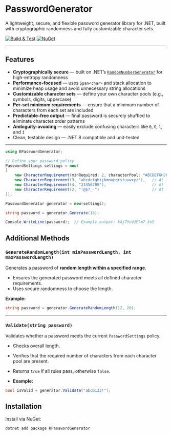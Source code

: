 # PasswordGenerator

A lightweight, secure, and flexible password generator library for .NET, built with cryptographic randomness and fully customizable character sets.

[![Build & Test](https://github.com/kpol/PasswordGenerator/actions/workflows/build-test.yml/badge.svg)](https://github.com/kpol/PasswordGenerator/actions)
[![NuGet](https://img.shields.io/nuget/v/KPasswordGenerator.svg)](https://www.nuget.org/packages/KPasswordGenerator)

---

## Features

- **Cryptographically secure** — built on .NET’s [`RandomNumberGenerator`](https://learn.microsoft.com/en-us/dotnet/api/system.security.cryptography.randomnumbergenerator) for high-entropy randomness
- **Performance-focused** — uses `Span<char>` and stack allocation to minimize heap usage and avoid unnecessary string allocations
- **Customizable character sets** — define your own character pools (e.g., symbols, digits, uppercase)
- **Per-set minimum requirements** — ensure that a minimum number of characters from each set are included
- **Predictable-free output** — final password is securely shuffled to eliminate character order patterns
- **Ambiguity-avoiding** — easily exclude confusing characters like `0`, `O`, `l`, and `I`
- Clean, testable design — .NET 8 compatible and unit-tested


---

```csharp
using KPasswordGenerator;

// Define your password policy
PasswordSettings settings = new(
[
    new CharacterRequirement(minRequired: 2, characterPool: "ABCDEFGHJKLMNPQRSTUVWXYZ"),
    new CharacterRequirement(3, "abcdefghijkmnopqrstuvwxyz"),   // At least 3 lowercase letters (no l)
    new CharacterRequirement(4, "23456789"),                    // At least 4 digits (no 0, 1)
    new CharacterRequirement(2, "!@$?_-")                       // At least 2 symbols
]);

PasswordGenerator generator = new(settings);

string password = generator.Generate(16);

Console.WriteLine(password);  // Example output: kAj79uV@E?m7_8eS
```

## Additional Methods

### `GenerateRandomLength(int minPasswordLength, int maxPasswordLength)`

Generates a password of **random length within a specified range**.

- Ensures the generated password meets all defined character requirements.
- Uses secure randomness to choose the length.

**Example:**
```csharp
string password = generator.GenerateRandomLength(12, 20);
```

---

### `Validate(string password)`

Validates whether a password meets the current `PasswordSettings` policy.

- Checks overall length.
- Verifies that the required number of characters from each character pool are present.
- Returns `true` if all rules pass, otherwise `false`.

- **Example:**
```csharp
bool isValid = generator.Validate("abcD123!");
```

## Installation

Install via NuGet:

```bash
dotnet add package KPasswordGenerator
